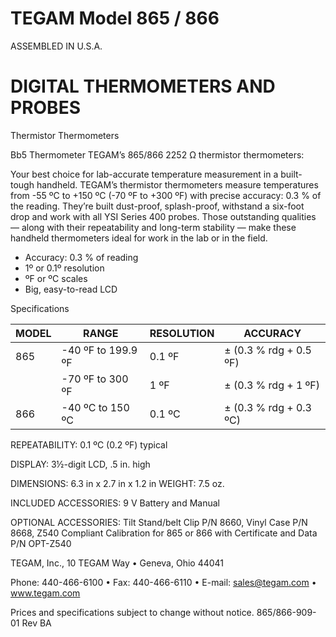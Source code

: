 # TEGAM Model 865 / 866

ASSEMBLED IN U.S.A.

# DIGITAL THERMOMETERS AND PROBES

Thermistor Thermometers

Bb5 Thermometer
TEGAM’s 865/866 2252 Ω thermistor thermometers:

Your best choice for lab-accurate temperature measurement in a built-tough handheld. TEGAM’s thermistor thermometers measure temperatures from -55 ºC to +150 ºC (-70 ºF to +300 ºF) with precise accuracy: 0.3 % of the reading. They’re built dust-proof, splash-proof, withstand a six-foot drop and work with all YSI Series 400 probes. Those outstanding qualities — along with their repeatability and long-term stability — make these handheld thermometers ideal for work in the lab or in the field.

- Accuracy: 0.3 % of reading
- 1º or 0.1º resolution
- ºF or ºC scales
- Big, easy-to-read LCD

Specifications

|MODEL|RANGE|RESOLUTION|ACCURACY|
|---|---|---|---|
|865|-40 ºF to 199.9 ºF|0.1 ºF|± (0.3 % rdg + 0.5 ºF)|
| |-70 ºF to 300 ºF|1 ºF|± (0.3 % rdg + 1 ºF)|
|866|-40 ºC to 150 ºC|0.1 ºC|± (0.3 % rdg + 0.3 ºC)|

REPEATABILITY: 0.1 ºC (0.2 ºF) typical

DISPLAY: 3½-digit LCD, .5 in. high

DIMENSIONS: 6.3 in x 2.7 in x 1.2 in WEIGHT: 7.5 oz.

INCLUDED ACCESSORIES: 9 V Battery and Manual

OPTIONAL ACCESSORIES: Tilt Stand/belt Clip P/N 8660, Vinyl Case P/N 8668, Z540 Compliant Calibration for 865 or 866 with Certificate and Data P/N OPT-Z540

TEGAM, Inc., 10 TEGAM Way • Geneva, Ohio 44041

Phone: 440-466-6100 • Fax: 440-466-6110 • E-mail: sales@tegam.com • www.tegam.com

Prices and specifications subject to change without notice. 865/866-909-01 Rev BA